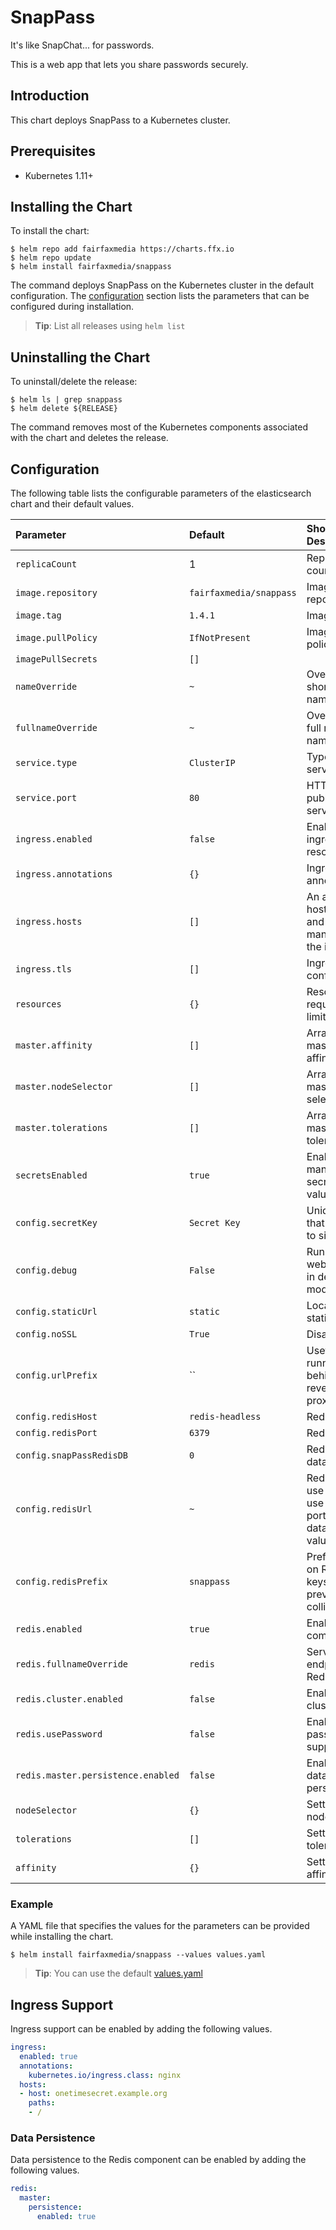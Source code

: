# SnapPass

It's like SnapChat... for passwords.

This is a web app that lets you share passwords securely.

## Introduction

This chart deploys SnapPass to a Kubernetes cluster.

## Prerequisites
  - Kubernetes 1.11+

## Installing the Chart

To install the chart:

```console
$ helm repo add fairfaxmedia https://charts.ffx.io
$ helm repo update
$ helm install fairfaxmedia/snappass
```

The command deploys SnapPass on the Kubernetes cluster in the default configuration. The [configuration](#configuration) section lists the parameters that can be configured during installation.

> **Tip**: List all releases using `helm list`

## Uninstalling the Chart

To uninstall/delete the release:

```console
$ helm ls | grep snappass
$ helm delete ${RELEASE}
```

The command removes most of the Kubernetes components associated with the chart and deletes the release.

## Configuration

The following table lists the configurable parameters of the elasticsearch chart and their default values.

| Parameter                          | Default                 | Short Description                                                 |
|:-----------------------------------|:------------------------|:------------------------------------------------------------------|
| `replicaCount`                     | 1                       | Replica count                                                     |
| `image.repository`                 | `fairfaxmedia/snappass` | Image repository                                                  |
| `image.tag`                        | `1.4.1`                 | Image tag                                                         |
| `image.pullPolicy`                 | `IfNotPresent`          | Image pull policy                                                 |
| `imagePullSecrets`                 | `[]`                    |                                                                   |
| `nameOverride`                     | `~`                     | Override the short release name                                   |
| `fullnameOverride`                 | `~`                     | Override the full release name                                    |
| `service.type`                     | `ClusterIP`             | Type of service                                                   |
| `service.port`                     | `80`                    | HTTP port published by service                                    |
| `ingress.enabled`                  | `false`                 | Enable ingress resource                                           |
| `ingress.annotations`              | `{}`                    | Ingress annotations                                               |
| `ingress.hosts`                    | `[]`                    | An array of hostname and path managed by the ingress              |
| `ingress.tls`                      | `[]`                    | Ingress TLS configuration                                         |
| `resources`                        | `{}`                    | Resource requests and limits                                      |
| `master.affinity`                  | `[]`                    | Array of master node affinity                                     |
| `master.nodeSelector`              | `[]`                    | Array of master node selector                                     |
| `master.tolerations`               | `[]`                    | Array of master node tolerations                                  |
| `secretsEnabled`                   | `true`                  | Enable managing secrets from values                               |
| `config.secretKey`                 | `Secret Key`            | Unique key that's used to sign key                                |
| `config.debug`                     | `False`                 | Run Flask web server in debug mode                                |
| `config.staticUrl`                 | `static`                | Location of static assets                                         |
| `config.noSSL`                     | `True`                  | Disable SSL                                                       |
| `config.urlPrefix`                 | ``                      | Useful when running behind a reverse proxy                        |
| `config.redisHost`                 | `redis-headless`        | Redis host                                                        |
| `config.redisPort`                 | `6379`                  | Redis port                                                        |
| `config.snapPassRedisDB`           | `0`                     | Redis server database                                             |
| `config.redisUrl`                  | `~`                     | Redis URL to use (disables use of host, port and database values) |
| `config.redisPrefix`               | `snappass`              | Prefix used on Redis keys to prevent collisions                   |
| `redis.enabled`                    | `true`                  | Enable Redis component                                            |
| `redis.fullnameOverride`           | `redis`                 | Service endpoint for Redis                                        |
| `redis.cluster.enabled`            | `false`                 | Enable Redis clustering                                           |
| `redis.usePassword`                | `false`                 | Enable Redis password support                                     |
| `redis.master.persistence.enabled` | `false`                 | Enable Redis data persistence                                     |
| `nodeSelector`                     | `{}`                    | Settings for nodeselector                                         |
| `tolerations`                      | `[]`                    | Settings for toleration                                           |
| `affinity`                         | `{}`                    | Settings for affinity                                             |

### Example

A YAML file that specifies the values for the parameters can be provided while installing the chart.

```console
$ helm install fairfaxmedia/snappass --values values.yaml
```

> **Tip**: You can use the default [values.yaml](values.yaml)

## Ingress Support

Ingress support can be enabled by adding the following values.

```yaml
ingress:
  enabled: true
  annotations:
    kubernetes.io/ingress.class: nginx
  hosts:
  - host: onetimesecret.example.org
    paths:
    - /
```

### Data Persistence

Data persistence to the Redis component can be enabled by adding the following values.

```yaml
redis:
  master:
    persistence:
      enabled: true
```
